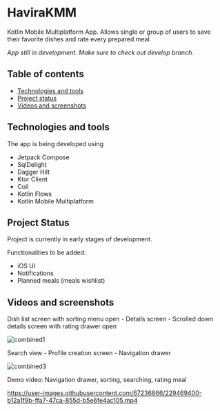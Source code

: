 # HaviraKMM
Kotlin Mobile Multiplatform App. Allows single or group of users to save their favorite dishes and rate every prepared meal.

*App still in development. Make sure to check out develop branch.*

## Table of contents
- [Technologies and tools](#technologies-and-tools)
- [Project status](#project-status)
- [Videos and screenshots](#videos-and-screenshots)

## Technologies and tools
The app is being developed using 
- Jetpack Compose 
- SqlDelight
- Dagger Hilt
- Ktor Client
- Coil
- Kotlin Flows
- Kotlin Mobile Multiplatform

## Project Status

Project is currently in early stages of development.

Functionalities to be added:
- iOS UI
- Notifications
- Planned meals (meals wishlist)

## Videos and screenshots

Dish list screen with sorting menu open - Details screen - Scrolled down details screen with rating drawer open

![combined1](https://user-images.githubusercontent.com/67236866/229474631-fd049348-dac2-4d37-adfa-ee92a0273da3.jpg)


Search view - Profile creation screen - Navigation drawer

![combined3](https://user-images.githubusercontent.com/67236866/229479979-20a42df2-74c1-4bc6-8597-9769b4e79a82.jpg)


Demo video: Navigation drawer, sorting, searching, rating meal

https://user-images.githubusercontent.com/67236866/229469400-b12a1f9b-ffa7-47ca-855d-b5e6fe4ac105.mp4


